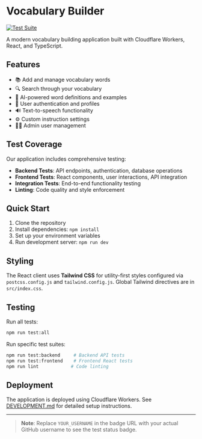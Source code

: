 # Vocabulary Builder

[![Test Suite](https://github.com/YOUR_USERNAME/vocab-app/actions/workflows/test.yml/badge.svg)](https://github.com/YOUR_USERNAME/vocab-app/actions/workflows/test.yml)

A modern vocabulary building application built with Cloudflare Workers, React, and TypeScript.

## Features

- 📚 Add and manage vocabulary words
- 🔍 Search through your vocabulary
- 🎯 AI-powered word definitions and examples
- 👤 User authentication and profiles
- 🔊 Text-to-speech functionality
- ⚙️ Custom instruction settings
- 👨‍💼 Admin user management

## Test Coverage

Our application includes comprehensive testing:

- **Backend Tests**: API endpoints, authentication, database operations
- **Frontend Tests**: React components, user interactions, API integration
- **Integration Tests**: End-to-end functionality testing
- **Linting**: Code quality and style enforcement

## Quick Start

1. Clone the repository
2. Install dependencies: `npm install`
3. Set up your environment variables
4. Run development server: `npm run dev`

## Styling

The React client uses **Tailwind CSS** for utility-first styles configured via
`postcss.config.js` and `tailwind.config.js`. Global Tailwind directives are in
`src/index.css`.

## Testing

Run all tests:

```bash
npm run test:all
```

Run specific test suites:

```bash
npm run test:backend     # Backend API tests
npm run test:frontend    # Frontend React tests
npm run lint            # Code linting
```

## Deployment

The application is deployed using Cloudflare Workers. See [DEVELOPMENT.md](DEVELOPMENT.md) for detailed setup instructions.

---

> **Note**: Replace `YOUR_USERNAME` in the badge URL with your actual GitHub username to see the test status badge.
